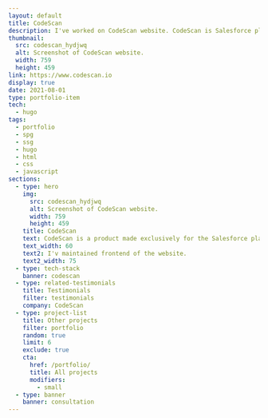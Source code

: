 ```yaml
---
layout: default
title: CodeScan
description: I've worked on CodeScan website. CodeScan is Salesforce platform product whose code analysis solution provides total visibility into Salesforce code health.
thumbnail:
  src: codescan_hydjwq
  alt: Screenshot of CodeScan website.
  width: 759
  height: 459
link: https://www.codescan.io
display: true
date: 2021-08-01
type: portfolio-item
tech:
  - hugo
tags:
  - portfolio
  - spg
  - ssg
  - hugo
  - html
  - css
  - javascript
sections:
  - type: hero
    img:
      src: codescan_hydjwq
      alt: Screenshot of CodeScan website.
      width: 759
      height: 459
    title: CodeScan
    text: CodeScan is a product made exclusively for the Salesforce platform. CodeScan’s code analysis solutions helps provide total visibility into Salesforce code health.
    text_width: 60
    text2: I'v maintained frontend of the website.
    text2_width: 75
  - type: tech-stack
    banner: codescan
  - type: related-testimonials
    title: Testimonials
    filter: testimonials
    company: CodeScan
  - type: project-list
    title: Other projects
    filter: portfolio
    random: true
    limit: 6
    exclude: true
    cta:
      href: /portfolio/
      title: All projects
      modifiers:
        - small
  - type: banner
    banner: consultation
---
```

